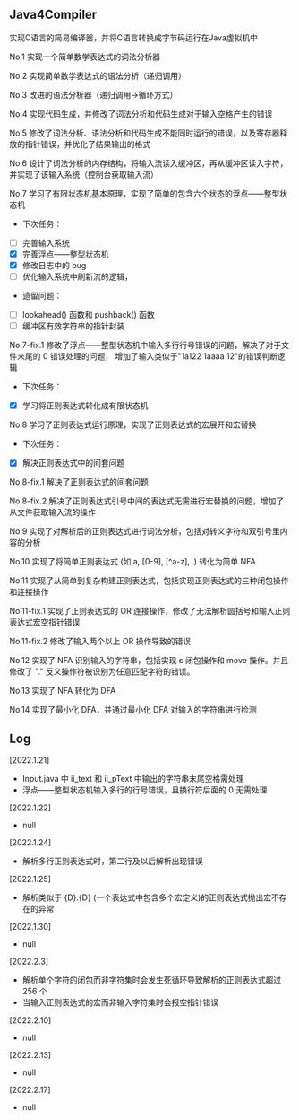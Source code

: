 ## Java4Compiler
实现C语言的简易编译器，并将C语言转换成字节码运行在Java虚拟机中

No.1 实现一个简单数学表达式的词法分析器

No.2 实现简单数学表达式的语法分析（递归调用）

No.3 改进的语法分析器（递归调用->循环方式）

No.4 实现代码生成，并修改了词法分析和代码生成对于输入空格产生的错误

No.5 修改了词法分析、语法分析和代码生成不能同时运行的错误，以及寄存器释放的指针错误，并优化了结果输出的格式

No.6 设计了词法分析的内存结构，将输入流读入缓冲区，再从缓冲区读入字符，并实现了该输入系统（控制台获取输入流）

No.7 学习了有限状态机基本原理，实现了简单的包含六个状态的浮点——整型状态机
- 下次任务：
- [ ] 完善输入系统
- [x] 完善浮点——整型状态机
- [x] 修改日志中的 bug
- [ ] 优化输入系统中刷新流的逻辑，
- 遗留问题：
- [ ] lookahead() 函数和 pushback() 函数
- [ ] 缓冲区有效字符串的指针封装

No.7-fix.1 修改了浮点——整型状态机中输入多行行号错误的问题，解决了对于文件末尾的 0 错误处理的问题，
增加了输入类似于"1a122 1aaaa 12"的错误判断逻辑
- 下次任务：
- [x] 学习将正则表达式转化成有限状态机

No.8 学习了正则表达式运行原理，实现了正则表达式的宏展开和宏替换
- 下次任务：
- [x] 解决正则表达式中的间套问题

No.8-fix.1 解决了正则表达式的间套问题

No.8-fix.2 解决了正则表达式引号中间的表达式无需进行宏替换的问题，增加了从文件获取输入流的操作

No.9 实现了对解析后的正则表达式进行词法分析，包括对转义字符和双引号里内容的分析

No.10 实现了将简单正则表达式 (如 a, [0-9], [^a-z], .) 转化为简单 NFA

No.11 实现了从简单到复杂构建正则表达式，包括实现正则表达式的三种闭包操作和连接操作

No.11-fix.1 实现了正则表达式的 OR 连接操作，修改了无法解析圆括号和输入正则表达式宏空指针错误

No.11-fix.2 修改了输入两个以上 OR 操作导致的错误

No.12 实现了 NFA 识别输入的字符串，包括实现 ε 闭包操作和 move 操作。并且修改了 "\." 反义操作符被识别为任意匹配字符的错误。

No.13 实现了 NFA 转化为 DFA

No.14 实现了最小化 DFA，并通过最小化 DFA 对输入的字符串进行检测

## Log 
[2022.1.21] 
- Input.java 中 ii_text 和 ii_pText 中输出的字符串末尾空格需处理
- 浮点——整型状态机输入多行的行号错误，且换行符后面的 0 无需处理

[2022.1.22]
- null

[2022.1.24]
- 解析多行正则表达式时，第二行及以后解析出现错误

[2022.1.25]
- 解析类似于 {D}.{D} (一个表达式中包含多个宏定义)的正则表达式抛出宏不存在的异常

[2022.1.30]
- null

[2022.2.3]
- 解析单个字符的闭包而非字符集时会发生死循环导致解析的正则表达式超过 256 个
- 当输入正则表达式的宏而非输入字符集时会报空指针错误

[2022.2.10]
- null

[2022.2.13]
- null

[2022.2.17]
- null